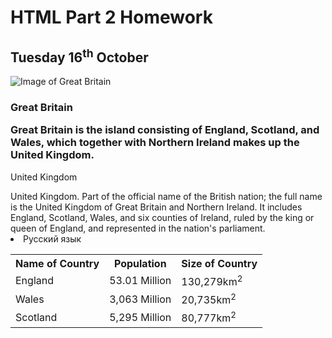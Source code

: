 <h1> HTML Part 2 Homework </h1><h2>Tuesday 16<sup>th</sup> October</h2>
<img src="https://upload.wikimedia.org/wikipedia/commons/thumb/6/6d/Satellite_image_of_Great_Britain_and_Northern_Ireland_in_April_2002.jpg/800px-Satellite_image_of_Great_Britain_and_Northern_Ireland_in_April_2002.jpg" alt= "Image of Great Britain">
<h3><dt><dl> Great Britain</dt> Great Britain is the island consisting of England, Scotland, and Wales, which together with Northern Ireland makes up the United Kingdom.</dl></h3>
<dt><dl> United Kingdom</dt>United Kingdom. Part of the official name of the British nation; the full name is the United Kingdom of Great Britain and Northern Ireland. It includes England, Scotland, Wales, and six counties of Ireland, ruled by the king or queen of England, and represented in the nation's parliament.</dl>
<table><tr><th>Name of Country</th><th>Population</th><th>Size of Country</th></tr><tr><td>England</td><td>53.01 Million</td><td>130,279km<sup>2</sup></td><tr><td>Wales</td><td>3,063 Million</td><td>20,735km<sup>2</sup></td></tr><tr><td>Scotland</td><td>5,295 Million</td><td>80,777km<sup>2</sup></td></tr>

<li lang="ru"> Русский язык
